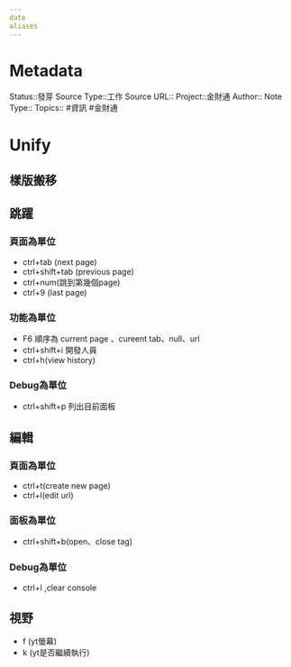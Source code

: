 ```yaml
---
date
aliases
---
```

# Metadata
Status::發芽
Source Type::工作
Source URL::
Project::金財通
Author::
Note Type::
Topics::
#資訊 #金財通 
# Unify

## 樣版搬移
## 跳躍
### 頁面為單位
- ctrl+tab (next page) 
- ctrl+shift+tab (previous page)
- ctrl+num(跳到第幾個page) 
- ctrl+9 (last page)
### 功能為單位
- F6 順序為 current page 、cureent tab、null、url
- ctrl+shift+i 開發人員
- ctrl+h(view history) 
### Debug為單位
- ctrl+shift+p 列出目前面板

## 編輯
### 頁面為單位
- ctrl+t(create new page)
- ctrl+l(edit url) 
### 面板為單位
- ctrl+shift+b(open、close tag)
### Debug為單位
- ctrl+l ,clear console
## 視野
- f (yt螢幕)
- k (yt是否繼續執行)
